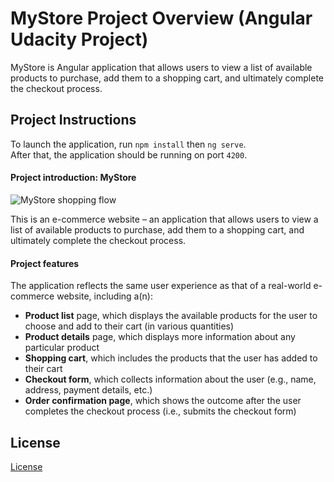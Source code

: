 # MyStore Project Overview (Angular Udacity Project)

MyStore is Angular application that allows users to view a list of available products to purchase, add them to a shopping cart, and ultimately complete the checkout process. 

## Project Instructions
To launch the application, run `npm install` then `ng serve`. <br>
After that, the application should be running on port `4200`.

#### Project introduction: MyStore

![MyStore shopping flow](shoppingflow.gif)

This is an e-commerce website – an application that allows users to view a list of available products to purchase, add them to a shopping cart, and ultimately complete the checkout process. 

#### Project features

The application reflects the same user experience as that of a real-world e-commerce website, including a(n):

* **Product list** page, which displays the available products for the user to choose and add to their cart (in various quantities)
* **Product details** page, which displays more information about any particular product
* **Shopping cart**, which includes the products that the user has added to their cart
* **Checkout form**, which collects information about the user (e.g., name, address, payment details, etc.)
* **Order confirmation page**, which shows the outcome after the user completes the checkout process (i.e., submits the checkout form)

## License

[License](LICENSE.txt)
